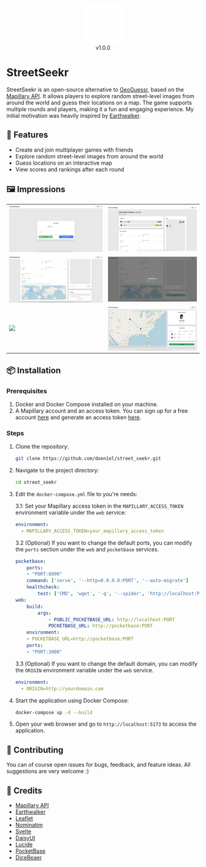 <p align="center">
    <img src="docs/icon/icon.png" alt="App Icon" width="100" />
    <br>
    v1.0.0
</p>

# StreetSeekr

StreetSeekr is an open-source alternative to [GeoGuessr](https://www.geoguessr.com/), based on the [Mapillary API](https://www.mapillary.com). It allows players to explore random street-level images from around the world and guess their locations on a map. The game supports multiple rounds and players, making it a fun and engaging experience. My initial motivation was heavily inspired by [Earthwalker](https://gitlab.com/glatteis/earthwalker).

## 💪 Features

- Create and join multiplayer games with friends
- Explore random street-level images from around the world
- Guess locations on an interactive map
- View scores and rankings after each round

## 🖼️ Impressions

<table>
    <tr>
        <td><img src="docs/feature_graphics/1.png" width="100%"></td>
        <td><img src="docs/feature_graphics/2.png" width="100%"></td>
    </tr>
    <tr>
        <td><img src="docs/feature_graphics/3.png" width="100%"></td>
        <td><img src="docs/feature_graphics/4.png" width="100%"></td>
    </tr>
    <tr>
        <td><img src="docs/feature_graphics/5.png" width="100%"></td>
        <td><img src="docs/feature_graphics/6.png" width="100%"></td>
    </tr>
</table>

## 📦 Installation

### Prerequisites

1. Docker and Docker Compose installed on your machine.
2. A Mapillary account and an access token. You can sign up for a free account [here](https://www.mapillary.com/dashboard/developers) and generate an access token [here](www.mapillary.com/dashboard/developers).

### Steps

1. Clone the repository:
   ```bash
   git clone https://github.com/doen1el/street_seekr.git
   ```
2. Navigate to the project directory:
   ```bash
   cd street_seekr
   ```
3. Edit the `docker-compose.yml` file to you're needs:

   3.1: Set your Mapillary access token in the `MAPILLARY_ACCESS_TOKEN` environment variable under the `web` service:

   ```yaml
   environment:
     - MAPILLARY_ACCESS_TOKEN=your_mapillary_access_token
   ```

   3.2 (Optional) If you want to change the default ports, you can modify the `ports` section under the `web` and `pocketbase` services.

   ```yaml
   pocketbase:
       ports:
       - "PORT:8090"
       command: ['serve', '--http=0.0.0.0:PORT', '--auto-migrate']
       healthcheck:
           test: ['CMD', 'wget', '-q', '--spider', 'http://localhost:PORT/api/health']
   web:
       build:
           args:
               - PUBLIC_POCKETBASE_URL: http://localhost:PORT
               POCKETBASE_URL: http://pocketbase:PORT
       environment:
       - POCKETBASE_URL=http://pocketbase:PORT
       ports:
       - "PORT:3000"
   ```

   3.3 (Optional) If you want to change the default domain, you can modify the `ORIGIN` environment variable under the `web` service.

   ```yaml
   environment:
     - ORIGIN=http://yourdomain.com
   ```

4. Start the application using Docker Compose:
   ```bash
   docker-compose up -d --build
   ```
5. Open your web browser and go to `http://localhost:5173` to access the application.

## 🚀 Contributing

You can of course open issues for bugs, feedback, and feature ideas. All suggestions are very welcome :)

## 📜 Credits

- [Mapillary API](https://www.mapillary.com)
- [Earthwalker](https://gitlab.com/glatteis/earthwalker)
- [Leaflet](https://github.com/Leaflet)
- [Nominatim](https://nominatim.openstreetmap.org)
- [Svelte](https://svelte.dev/)
- [DaisyUI](https://daisyui.com/)
- [Lucide](https://lucide.dev/)
- [PocketBase](https://pocketbase.io/)
- [DiceBeaer](https://www.dicebear.com/)
